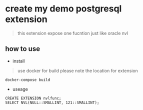 # create my demo postgresql extension

> this extension expose one fucntion just like oracle nvl

## how to use

* install

> use docker for build please note the location for extension

```code
docker-compose build
```

* useage

```code
CREATE EXTENSION nvlfunc;
SELECT NVL(NULL::SMALLINT, 121::SMALLINT);
```